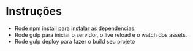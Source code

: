 Instruções
==========================

* Rode npm install para instalar as dependencias.
* Rode gulp para iniciar o servidor, o live reload e o watch dos assets.
* Rode gulp deploy para fazer o build seu projeto